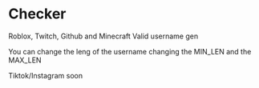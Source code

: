 # Checker
Roblox, Twitch, Github and Minecraft Valid username gen

You can change the leng of the username changing the MIN_LEN and the MAX_LEN


Tiktok/Instagram soon
